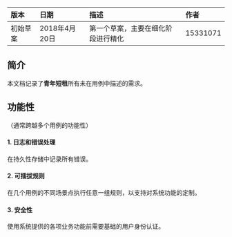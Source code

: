    |版本  | 日期  |  描述  | 作者 |
   |:-----  |:-----  |:-----  |:-----
   |初始草案 | 2018年4月20日 | 第一个草案，主要在细化阶段进行精化  | 15331071 
   
   ## 简介    
   本文档记录了**青年短租**所有未在用例中描述的需求。
   
   ## 功能性    
   （通常跨越多个用例的功能性）    
   
   #### 1. 日志和错误处理    
   在持久性存储中记录所有错误。    
   #### 2. 可插拔规则    
   在几个用例的不同场景点执行任意一组规则，以支持对系统功能的定制。
   #### 3. 安全性
   使用系统提供的各项业务功能前需要基础的用户身份认证。
   
